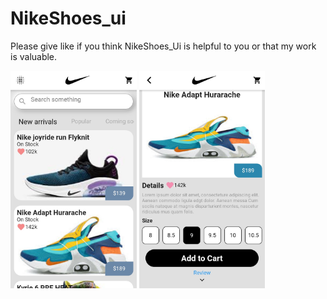 # NikeShoes_ui

Please give like if you think NikeShoes_Ui is helpful to you or that my work is valuable.


<img src="shoes1.jpg" width="40%" height="40%"> <img src="shoes2.jpg" width="40%" height="40%">
